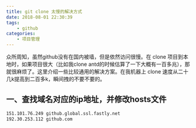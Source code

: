 ```yaml
---
title: git clone 太慢的解决方式
date: 2018-08-01 22:30:39
tags:
    - github
categories:
    - 项目管理
---
```


众所周知，虽然github没有在国内被墙，但是依然访问很慢。在 clone 项目到本地时，如果项目很大（比如我clone antd的时候估算了一下大概有一百多兆），那就很麻烦了。这里介绍一些比较通用的解决方案。在我机器上 clone 速度从二十几k提高到二百多k，瞬间拽的不要不要的。

## 一、查找域名对应的ip地址，并修改hosts文件

```bash
151.101.76.249 github.global.ssl.fastly.net 
192.30.253.112 github.com
```
